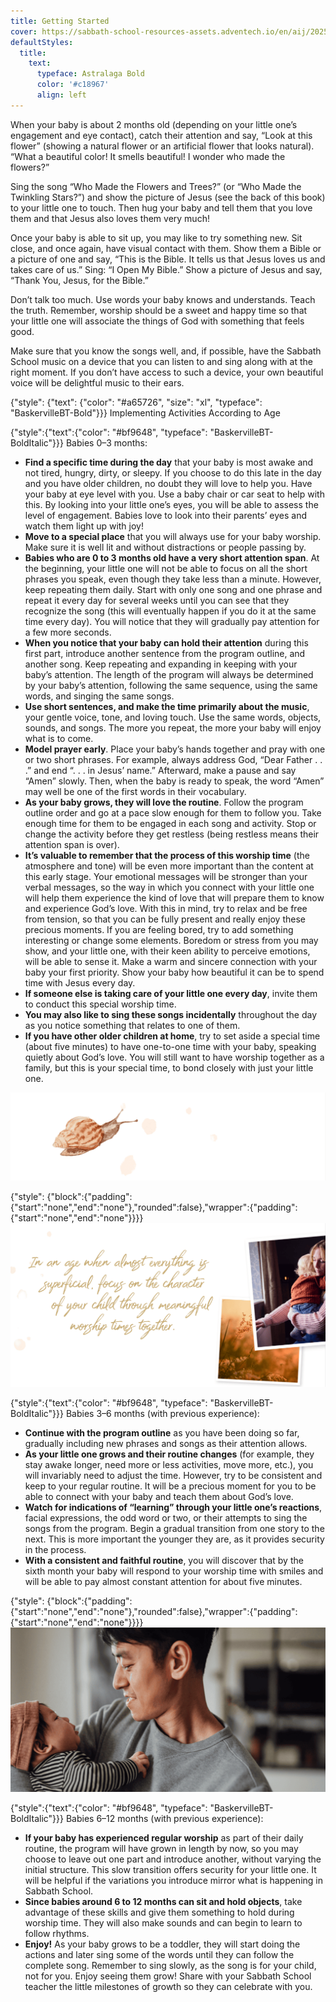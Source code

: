 ```yaml
---
title: Getting Started
cover: https://sabbath-school-resources-assets.adventech.io/en/aij/2025-00-bb-pb/part-2-08-the-sabbath-school-curriculum-at-home/getting-started-cover.png
defaultStyles:
  title:
    text:
      typeface: Astralaga Bold
      color: '#c18967'
      align: left
---
```


When your baby is about 2 months old (depending on your little one’s engagement and eye contact), catch their attention and say, “Look at this flower” (showing a natural flower or an artificial flower that looks natural). “What a beautiful color! It smells beautiful! I wonder who made the flowers?”

Sing the song “Who Made the Flowers and Trees?” (or “Who Made the Twinkling Stars?”) and show the picture of Jesus (see the back of this book) to your little one to touch. Then hug your baby and tell them that you love them and that Jesus also loves them very much!

Once your baby is able to sit up, you may like to try something new. Sit close, and once again, have visual contact with them. Show them a Bible or a picture of one and say, “This is the Bible. It tells us that Jesus loves us and takes care of us.” Sing: “I Open My Bible.” Show a picture of Jesus and say, “Thank You, Jesus, for the Bible.”

Don’t talk too much. Use words your baby knows and understands. Teach the truth. Remember, worship should be a sweet and happy time so that your little one will associate the things of God with something that feels good.

Make sure that you know the songs well, and, if possible, have the Sabbath School music on a device that you can listen to and sing along with at the right moment. If you don’t have access to such a device, your own beautiful voice will be delightful music to their ears.

{"style": {"text": {"color": "#a65726", "size": "xl", "typeface": "BaskervilleBT-Bold"}}}
Implementing Activities According to Age

{"style":{"text":{"color": "#bf9648", "typeface": "BaskervilleBT-BoldItalic"}}}
Babies 0–3 months:

+ **Find a specific time during the day** that your baby is most awake and not tired, hungry, dirty, or sleepy. If you choose to do this late in the day and you have older children, no doubt they will love to help you. Have your baby at eye level with you. Use a baby chair or car seat to help with this. By looking into your little one’s eyes, you will be able to assess the level of engagement. Babies love to look into their parents’ eyes and watch them light up with joy!
+ **Move to a special place** that you will always use for your baby worship. Make sure it is well lit and without distractions or people passing by.
+ **Babies who are 0 to 3 months old have a very short attention span**. At the beginning, your little one will not be able to focus on all the short phrases you speak, even though they take less than a minute. However, keep repeating them daily. Start with only one song and one phrase and repeat it every day for several weeks until you can see that they recognize the song (this will eventually happen if you do it at the same time every day). You will notice that they will gradually pay attention for a few more seconds.
+ **When you notice that your baby can hold their attention** during this first part, introduce another sentence from the program outline, and another song. Keep repeating and expanding in keeping with your baby’s attention. The length of the program will always be determined by your baby’s attention, following the same sequence, using the same words, and singing the same songs.
+ **Use short sentences, and make the time primarily about the music**, your gentle voice, tone, and loving touch. Use the same words, objects, sounds, and songs. The more you repeat, the more your baby will enjoy what is to come.
+ **Model prayer early**. Place your baby’s hands together and pray with one or two short phrases. For example, always address God, “Dear Father . . .” and end “. . . in Jesus’ name.” Afterward, make a pause and say “Amen” slowly. Then, when the baby is ready to speak, the word “Amen” may well be one of the first words in their vocabulary.
+ **As your baby grows, they will love the routine**. Follow the program outline order and go at a pace slow enough for them to follow you. Take enough time for them to be engaged in each song and activity. Stop or change the activity before they get restless (being restless means their attention span is over).
+ **It’s valuable to remember that the process of this worship time** (the atmosphere and tone) will be even more important than the content at this early stage. Your emotional messages will be stronger than your verbal messages, so the way in which you connect with your little one will help them experience the kind of love that will prepare them to know and experience God’s love. With this in mind, try to relax and be free from tension, so that you can be fully present and really enjoy these precious moments. If you are feeling bored, try to add something interesting or change some elements. Boredom or stress from you may show, and your little one, with their keen ability to perceive emotions, will be able to sense it. Make a warm and sincere connection with your baby your first priority. Show your baby how beautiful it can be to spend time with Jesus every day.
+ **If someone else is taking care of your little one every day**, invite them to conduct this special worship time.
+ **You may also like to sing these songs incidentally** throughout the day as you notice something that relates to one of them.
+ **If you have other older children at home**, try to set aside a special time (about five minutes) to have one-to-one time with your baby, speaking quietly about God’s love. You will still want to have worship together as a family, but this is your special time, to bond closely with just your little one.

![](collage-10.png)

{"style": {"block":{"padding":{"start":"none","end":"none"},"rounded":false},"wrapper":{"padding":{"start":"none","end":"none"}}}}
![](collage-11.png)

{"style":{"text":{"color": "#bf9648", "typeface": "BaskervilleBT-BoldItalic"}}}
Babies 3–6 months (with previous experience):

+ **Continue with the program outline** as you have been doing so far, gradually including new phrases and songs as their attention allows.
+ **As your little one grows and their routine changes** (for example, they stay awake longer, need more or less activities, move more, etc.), you will invariably need to adjust the time. However, try to be consistent and keep to your regular routine. It will be a precious moment for you to be able to connect with your baby and teach them about God’s love.
+ **Watch for indications of “learning” through your little one’s reactions**, facial expressions, the odd word or two, or their attempts to sing the songs from the program. Begin a gradual transition from one story to the next. This is more important the younger they are, as it provides security in the process.
+ **With a consistent and faithful routine**, you will discover that by the sixth month your baby will respond to your worship time with smiles and will be able to pay almost constant attention for about five minutes.

{"style": {"block":{"padding":{"start":"none","end":"none"},"rounded":false},"wrapper":{"padding":{"start":"none","end":"none"}}}}
![](collage-12.png)

{"style":{"text":{"color": "#bf9648", "typeface": "BaskervilleBT-BoldItalic"}}}
Babies 6–12 months (with previous experience):

+ **If your baby has experienced regular worship** as part of their daily routine, the program will have grown in length by now, so you may choose to leave out one part and introduce another, without varying the initial structure. This slow transition offers security for your little one. It will be helpful if the variations you introduce mirror what is happening in Sabbath School.
+ **Since babies around 6 to 12 months can sit and hold objects**, take advantage of these skills and give them something to hold during worship time. They will also make sounds and can begin to learn to follow rhythms.
+ **Enjoy!** As your baby grows to be a toddler, they will start doing the actions and later sing some of the words until they can follow the complete song. Remember to sing slowly, as the song is for your child, not for you. Enjoy seeing them grow! Share with your Sabbath School teacher the little milestones of growth so they can celebrate with you.